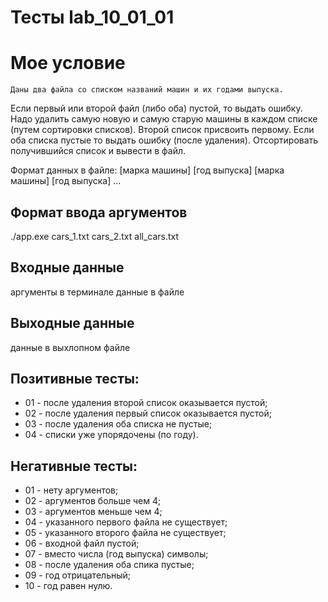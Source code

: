 # Тесты lab_10_01_01

# Мое условие
    Даны два файла со списком названий машин и их годами выпуска.
Если первый или второй файл (либо оба) пустой, то выдать ошибку.
Надо удалить самую новую и самую старую машины в каждом списке (путем сортировки списков).
Второй список присвоить первому.
Если оба списка пустые то выдать ошибку (после удаления).
Отсортировать получившийся список и вывести в файл.

Формат данных в файле:
    [марка машины] [год выпуска]
    [марка машины] [год выпуска]
    ...

## Формат ввода аргументов
./app.exe cars_1.txt cars_2.txt all_cars.txt

## Входные данные
аргументы в терминале
данные в файле

## Выходные данные
данные в выхлопном файле

## Позитивные тесты:
- 01 - после удаления второй список оказывается пустой;
- 02 - после удаления первый список оказывается пустой;
- 03 - после удаления оба списка не пустые;
- 04 - списки уже упорядочены (по году).

## Негативные тесты:
- 01 - нету аргументов;
- 02 - аргументов больше чем 4;
- 03 - aргументов меньше чем 4;
- 04 - указанного первого файла не существует;
- 05 - указанного второго файла не существует;
- 06 - входной файл пустой;
- 07 - вместо числа (год выпуска) символы;
- 08 - после удаления оба спика пустые;
- 09 - год отрицательный;
- 10 - год равен нулю.